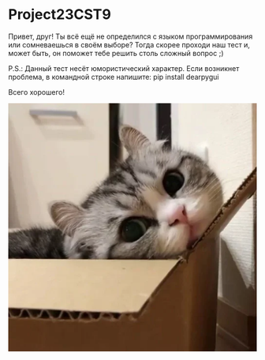 # Project23CST9
Привет, друг! Ты всё ещё не определился с языком программирования или сомневаешься в своём выборе? Тогда скорее проходи наш тест и, может быть, он поможет тебе решить столь сложный вопрос ;)

P.S.: Данный тест несёт юмористический характер. Если возникнет проблема, в командной строке напишите: pip install dearpygui

Всего хорошего!


![Котик](https://github.com/dinonikoo/Project23CST9/blob/master/cat.png)
